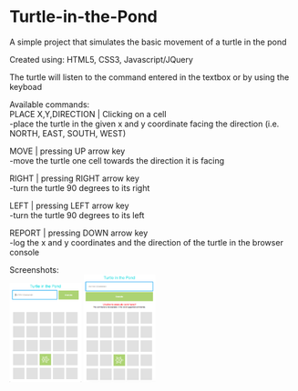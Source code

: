 # Turtle-in-the-Pond

A simple project that simulates the basic movement of a turtle in the pond

Created using: HTML5, CSS3, Javascript/JQuery

The turtle will listen to the command entered in the textbox or by using the keyboad

Available commands:
<br />PLACE X,Y,DIRECTION | Clicking on a cell
<br />-place the turtle in the given x and y coordinate facing the direction (i.e. NORTH, EAST, SOUTH, WEST)

MOVE | pressing UP arrow key
<br />-move the turtle one cell towards the direction it is facing

RIGHT | pressing RIGHT arrow key
<br />-turn the turtle 90 degrees to its right

LEFT | pressing LEFT arrow key
<br />-turn the turtle 90 degrees to its left

REPORT | pressing DOWN arrow key
<br />-log the x and y coordinates and the direction of the turtle in the browser console

Screenshots: <br />
<img src="screenshots/move-right.png" width="25%" height="25%">
<img src="screenshots/small-screen.png" width="25%" height="25%">
